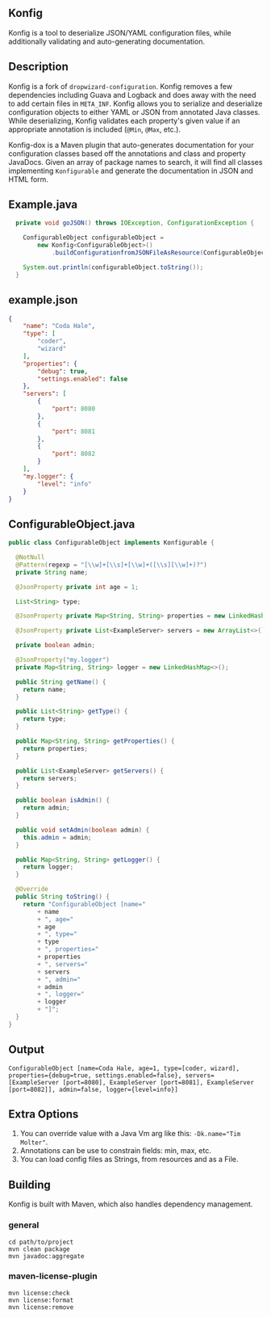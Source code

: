 ## Konfig

Konfig is a tool to deserialize JSON/YAML configuration files, while additionally validating and auto-generating documentation.

## Description

Konfig is a fork of `dropwizard-configuration`. Konfig removes a few dependencies including Guava and Logback and does away with the need to add
certain files in `META_INF`. Konfig allows you to serialize and deserialize configuration objects to either YAML or JSON from annotated Java
classes. While deserializing, Konfig validates each property's given value if an appropriate annotation is included (`@Min`, `@Max`, etc.).

Konfig-dox is a Maven  plugin that auto-generates documentation for your configuration classes based off the annotations and class and property
JavaDocs. Given an array of package names to search, it will find all classes implementing `Konfigurable` and generate the documentation in JSON
and HTML form.


## Example.java

```java
  private void goJSON() throws IOException, ConfigurationException {

    ConfigurableObject configurableObject =
        new Konfig<ConfigurableObject>()
            .buildConfigurationfromJSONFileAsResource(ConfigurableObject.class, "example.json");

    System.out.println(configurableObject.toString());
  }
```

## example.json

```json
{
    "name": "Coda Hale",
    "type": [
        "coder",
        "wizard"
    ],
    "properties": {
        "debug": true,
        "settings.enabled": false
    },
    "servers": [
        {
            "port": 8080
        },
        {
            "port": 8081
        },
        {
            "port": 8082
        }
    ],
    "my.logger": {
        "level": "info"
    }
}
```

## ConfigurableObject.java 

```java
public class ConfigurableObject implements Konfigurable {

  @NotNull
  @Pattern(regexp = "[\\w]+[\\s]+[\\w]+([\\s][\\w]+)?")
  private String name;

  @JsonProperty private int age = 1;

  List<String> type;

  @JsonProperty private Map<String, String> properties = new LinkedHashMap<>();

  @JsonProperty private List<ExampleServer> servers = new ArrayList<>();

  private boolean admin;

  @JsonProperty("my.logger")
  private Map<String, String> logger = new LinkedHashMap<>();

  public String getName() {
    return name;
  }

  public List<String> getType() {
    return type;
  }

  public Map<String, String> getProperties() {
    return properties;
  }

  public List<ExampleServer> getServers() {
    return servers;
  }

  public boolean isAdmin() {
    return admin;
  }

  public void setAdmin(boolean admin) {
    this.admin = admin;
  }

  public Map<String, String> getLogger() {
    return logger;
  }

  @Override
  public String toString() {
    return "ConfigurableObject [name="
        + name
        + ", age="
        + age
        + ", type="
        + type
        + ", properties="
        + properties
        + ", servers="
        + servers
        + ", admin="
        + admin
        + ", logger="
        + logger
        + "]";
  }
}
```

## Output

```
ConfigurableObject [name=Coda Hale, age=1, type=[coder, wizard], properties={debug=true, settings.enabled=false}, servers=[ExampleServer [port=8080], ExampleServer [port=8081], ExampleServer [port=8082]], admin=false, logger={level=info}]
```

## Extra Options

1. You can override value with a Java Vm arg like this: `-Dk.name="Tim Molter"`.
1. Annotations can be use to constrain fields: min, max, etc.
1. You can load config files as Strings, from resources and as a File.

## Building

Konfig is built with Maven, which also handles dependency management.

### general

    cd path/to/project
    mvn clean package
    mvn javadoc:aggregate

### maven-license-plugin

    mvn license:check
    mvn license:format
    mvn license:remove

